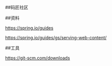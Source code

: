 ##码匠社区


##资料

https://spring.io/guides

https://spring.io/guides/gs/serving-web-content/

##工具

https://git-scm.com/downloads